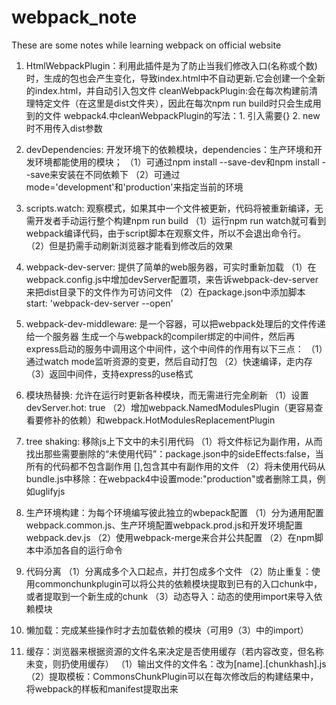 # webpack_note
These are some notes while learning webpack on official website


1. HtmlWebpackPlugin：利用此插件是为了防止当我们修改入口(名称或个数)时，生成的包也会产生变化，导致index.html中不自动更新.它会创建一个全新的index.html，并自动引入包文件
    cleanWebpackPlugin:会在每次构建前清理特定文件（在这里是dist文件夹），因此在每次npm run build时只会生成用到的文件
    webpack4.中cleanWebpackPlugin的写法：1. 引入需要{} 2. new时不用传入dist参数 

2. devDependencies: 开发环境下的依赖模块，dependencies：生产环境和开发环境都能使用的模块；
    （1）可通过npm install --save-dev和npm install --save来安装在不同依赖下
    （2）可通过mode='development'和'production'来指定当前的环境

3. scripts.watch: 观察模式，如果其中一个文件被更新，代码将被重新编译，无需开发者手动运行整个构建npm run build
    （1）运行npm run watch就可看到webpack编译代码，由于script脚本在观察文件，所以不会退出命令行。
    （2）但是扔需手动刷新浏览器才能看到修改后的效果

4. webpack-dev-server: 提供了简单的web服务器，可实时重新加载
    （1）在webpack.config.js中增加devServer配置项，来告诉webpack-dev-server来把dist目录下的文件作为可访问文件
    （2）在package.json中添加脚本start: 'webpack-dev-server --open'

5. webpack-dev-middleware: 是一个容器，可以把webpack处理后的文件传递给一个服务器
    生成一个与webpack的compiler绑定的中间件，然后再express启动的服务中调用这个中间件，这个中间件的作用有以下三点：
    （1）通过watch mode监听资源的变更，然后自动打包
    （2）快速编译，走内存
    （3）返回中间件，支持express的use格式

6. 模块热替换: 允许在运行时更新各种模块，而无需进行完全刷新
    （1）设置devServer.hot: true
    （2）增加webpack.NamedModulesPlugin（更容易查看要修补的依赖）和webpack.HotModulesReplacementPlugin

7. tree shaking: 移除js上下文中的未引用代码
    （1）将文件标记为副作用，从而找出那些需要删除的“未使用代码”：package.json中的sideEffects:false，当所有的代码都不包含副作用
                                                    [],包含其中有副作用的文件
    （2）将未使用代码从bundle.js中移除：在webpack4中设置mode:"production"或者删除工具，例如uglifyjs

8. 生产环境构建：为每个环境编写彼此独立的wbepack配置
    （1）分为通用配置webpack.common.js、生产环境配置webpack.prod.js和开发环境配置webpack.dev.js
    （2）使用webpack-merge来合并公共配置
    （2）在npm脚本中添加各自的运行命令

9. 代码分离
    （1）分离成多个入口起点，并打包成多个文件
    （2）防止重复：使用commonchunkplugin可以将公共的依赖模块提取到已有的入口chunk中，或者提取到一个新生成的chunk
    （3）动态导入：动态的使用import来导入依赖模块

10. 懒加载：完成某些操作时才去加载依赖的模块（可用9（3）中的import）

11. 缓存：浏览器来根据资源的文件名来决定是否使用缓存（若内容改变，但名称未变，则扔使用缓存）
    （1）输出文件的文件名：改为[name].[chunkhash].js
    （2）提取模板：CommonsChunkPlugin可以在每次修改后的构建结果中，将webpack的样板和manifest提取出来